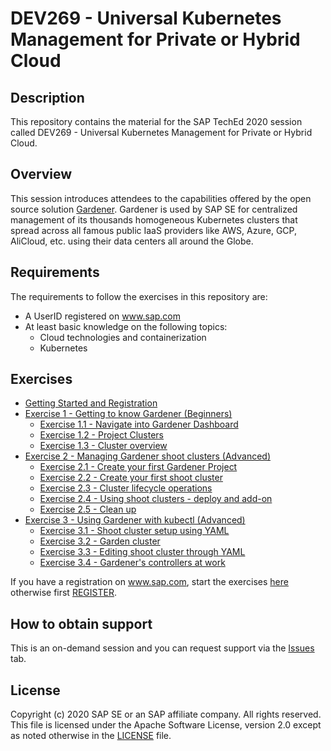 # DEV269 - Universal Kubernetes Management for Private or Hybrid Cloud

## Description

This repository contains the material for the SAP TechEd 2020 session called DEV269 - Universal Kubernetes Management for Private or Hybrid Cloud.

## Overview

This session introduces attendees to the capabilities offered by the open source solution [Gardener](https://kubernetes.io/blog/2018/05/17/gardener/). Gardener is used by SAP SE for centralized management of its thousands homogeneous Kubernetes clusters that spread across all famous public IaaS providers like AWS, Azure, GCP, AliCloud, etc. using their data centers all around the Globe.

## Requirements

The requirements to follow the exercises in this repository are:

- A UserID registered on www.sap.com
- At least basic knowledge on the following topics:
    - Cloud technologies and containerization
    - Kubernetes

## Exercises

- [Getting Started and Registration](exercises/ex0_getting_started/registration.md)
- [Exercise 1 - Getting to know Gardener (Beginners)](exercises/ex1_beginners/README.md)
    - [Exercise 1.1 - Navigate into Gardener Dashboard](exercises/ex1_beginners/01_dashboard.md)
    - [Exercise 1.2 - Project Clusters](exercises/ex1_beginners/02_project_clusters.md)
    - [Exercise 1.3 - Cluster overview](exercises/ex1_beginners/03_cluster_overview.md)
- [Exercise 2 - Managing Gardener shoot clusters (Advanced)](exercises/ex2_advanced_ui/README.md)
    - [Exercise 2.1 - Create your first Gardener Project](exercises/ex2_advanced_ui/01_create_project.md)
    - [Exercise 2.2 - Create your first shoot cluster](exercises/ex2_advanced_ui/02_cluster_setup_ui.md)
    - [Exercise 2.3 - Cluster lifecycle operations](exercises/ex2_advanced_ui/03_cluster_ops.md)
    - [Exercise 2.4 - Using shoot clusters - deploy and add-on](exercises/ex2_advanced_ui/04_deploy_sample_addon.md)
    - [Exercise 2.5 - Clean up](exercises/ex2_advanced_ui/05_cleanup.md)
- [Exercise 3 - Using Gardener with kubectl (Advanced)](exercises/ex3_advanced_cli/README.md)
    - [Exercise 3.1 - Shoot cluster setup using YAML](exercises/ex3_advanced_cli/01_cluster_setup_yaml.md)
    - [Exercise 3.2 - Garden cluster](exercises/ex3_advanced_cli/02_garden_cluster.md)
    - [Exercise 3.3 - Editing shoot cluster through YAML](exercises/ex3_advanced_cli/03_edit_shoot.md)
    - [Exercise 3.4 - Gardener's controllers at work](exercises/ex3_advanced_cli/04_controllers_at_work.md)


If you have a registration on www.sap.com, start the exercises [here](https://gardener.ing.teched.gardener.cloud.sap/login) otherwise first [REGISTER](https://www.sap.com/registration/trial.908cb719-0e03-421c-a091-daca045f0acc.html).

## How to obtain support

This is an on-demand session and you can request support via the [Issues](../../issues) tab.

## License
Copyright (c) 2020 SAP SE or an SAP affiliate company. All rights reserved. This file is licensed under the Apache Software License, version 2.0 except as noted otherwise in the [LICENSE](LICENSES/Apache-2.0.txt) file.
